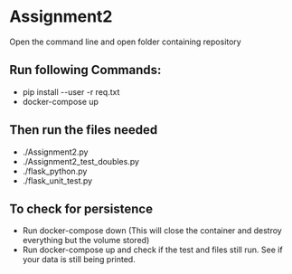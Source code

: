 # Assignment2
Open the command line and open folder containing repository <br />
## Run following Commands: <br />
* pip install --user -r req.txt <br />
* docker-compose up <br />

## Then run the files needed <br />
* ./Assignment2.py <br />
* ./Assignment2_test_doubles.py <br />
* ./flask_python.py <br />
* ./flask_unit_test.py <br />
## To check for persistence </br>
* Run docker-compose down (This will close the container and destroy everything but the volume stored)</br>
* Run docker-compose up and check if the test and files still run. See if your data is still being printed.
